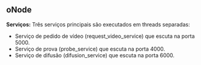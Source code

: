 ## oNode

**Serviços:** Três serviços principais são executados em threads separadas:
- Serviço de pedido de vídeo (request_video_service) que escuta na porta 5000.
- Serviço de prova (probe_service) que escuta na porta 4000.
- Serviço de difusão (difusion_service) que escuta na porta 6000.
